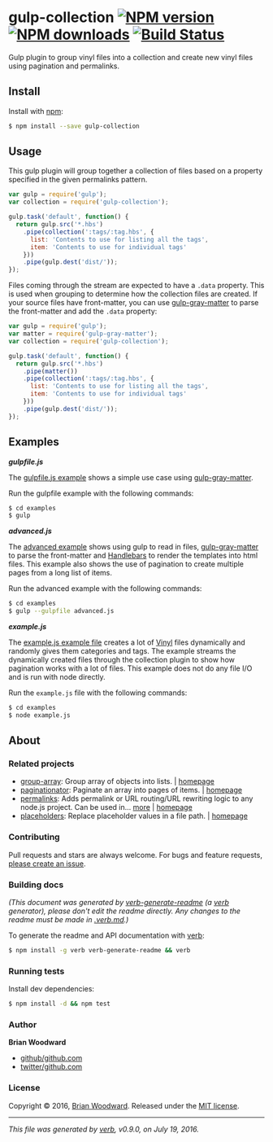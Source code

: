 # gulp-collection [![NPM version](https://img.shields.io/npm/v/gulp-collection.svg?style=flat)](https://www.npmjs.com/package/gulp-collection) [![NPM downloads](https://img.shields.io/npm/dm/gulp-collection.svg?style=flat)](https://npmjs.org/package/gulp-collection) [![Build Status](https://img.shields.io/travis/doowb/gulp-collection.svg?style=flat)](https://travis-ci.org/doowb/gulp-collection)

Gulp plugin to group vinyl files into a collection and create new vinyl files using pagination and permalinks.

## Install

Install with [npm](https://www.npmjs.com/):

```sh
$ npm install --save gulp-collection
```

## Usage

This gulp plugin will group together a collection of files based on a property specified in the given permalinks pattern.

```js
var gulp = require('gulp');
var collection = require('gulp-collection');

gulp.task('default', function() {
  return gulp.src('*.hbs')
    .pipe(collection(':tags/:tag.hbs', {
      list: 'Contents to use for listing all the tags',
      item: 'Contents to use for individual tags'
    }))
    .pipe(gulp.dest('dist/'));
});
```

Files coming through the stream are expected to have a `.data` property. This is used when grouping to determine how the collection files are created. If your source files have front-matter, you can use [gulp-gray-matter](https://github.com/simbo/gulp-gray-matter) to parse the front-matter and add the `.data` property:

```js
var gulp = require('gulp');
var matter = require('gulp-gray-matter');
var collection = require('gulp-collection');

gulp.task('default', function() {
  return gulp.src('*.hbs')
    .pipe(matter())
    .pipe(collection(':tags/:tag.hbs', {
      list: 'Contents to use for listing all the tags',
      item: 'Contents to use for individual tags'
    }))
    .pipe(gulp.dest('dist/'));
});
```

## Examples

_**gulpfile.js**_

The [gulpfile.js example](./examples/gulpfile.js) shows a simple use case using [gulp-gray-matter](https://github.com/simbo/gulp-gray-matter).

Run the gulpfile example with the following commands:

```sh
$ cd examples
$ gulp
```

_**advanced.js**_

The [advanced example](./examples/advanced.js) shows using gulp to read in files, [gulp-gray-matter](https://github.com/simbo/gulp-gray-matter) to parse the front-matter and [Handlebars](http://www.handlebarsjs.com/) to render the templates into html files. This example also shows the use of pagination to create multiple pages from a long list of items.

Run the advanced example with the following commands:

```sh
$ cd examples
$ gulp --gulpfile advanced.js
```

_**example.js**_

The [example.js example file](./examples/example.js) creates a lot of [Vinyl](http://github.com/gulpjs/vinyl) files dynamically and randomly gives them categories and tags. The example streams the dynamically created files through the collection plugin to show how pagination works with a lot of files. This example does not do any file I/O and is run with node directly.

Run the `example.js` file with the following commands:

```sh
$ cd examples
$ node example.js
```

## About

### Related projects

* [group-array](https://www.npmjs.com/package/group-array): Group array of objects into lists. | [homepage](https://github.com/doowb/group-array "Group array of objects into lists.")
* [paginationator](https://www.npmjs.com/package/paginationator): Paginate an array into pages of items. | [homepage](https://github.com/doowb/paginationator "Paginate an array into pages of items.")
* [permalinks](https://www.npmjs.com/package/permalinks): Adds permalink or URL routing/URL rewriting logic to any node.js project. Can be used in… [more](https://github.com/jonschlinkert/permalinks) | [homepage](https://github.com/jonschlinkert/permalinks "Adds permalink or URL routing/URL rewriting logic to any node.js project. Can be used in static site generators, build systems, web applications or anywhere you need to do path transformation or prop-string replacements.")
* [placeholders](https://www.npmjs.com/package/placeholders): Replace placeholder values in a file path. | [homepage](https://github.com/jonschlinkert/placeholders "Replace placeholder values in a file path.")

### Contributing

Pull requests and stars are always welcome. For bugs and feature requests, [please create an issue](../../issues/new).

### Building docs

_(This document was generated by [verb-generate-readme](https://github.com/verbose/verb-generate-readme) (a [verb](https://github.com/verbose/verb) generator), please don't edit the readme directly. Any changes to the readme must be made in [.verb.md](.verb.md).)_

To generate the readme and API documentation with [verb](https://github.com/verbose/verb):

```sh
$ npm install -g verb verb-generate-readme && verb
```

### Running tests

Install dev dependencies:

```sh
$ npm install -d && npm test
```

### Author

**Brian Woodward**

* [github/github.com](https://github.com/github.com)
* [twitter/github.com](http://twitter.com/github.com)

### License

Copyright © 2016, [Brian Woodward](https://github.com).
Released under the [MIT license](https://github.com/doowb/gulp-collection/blob/master/LICENSE).

***

_This file was generated by [verb](https://github.com/verbose/verb), v0.9.0, on July 19, 2016._